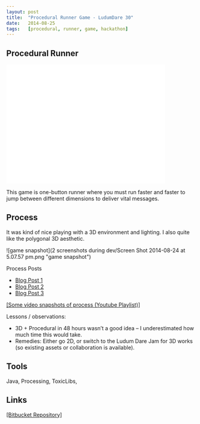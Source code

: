 ```yaml
---
layout:	post
title:	"Procedural Runner Game - LudumDare 30"
date:	2014-08-25
tags:	[procedural, runner, game, hackathon]
---
```


## Procedural Runner

<iframe width="420" height="315" src="//www.youtube.com/embed/TLyVBi1tl8U?rel=0" frameborder="0" allowfullscreen></iframe>

This game is one-button runner where you must run faster and faster to jump between different dimensions to deliver vital messages.

## Process

It was kind of nice playing with a 3D environment and lighting. I also quite like the polygonal 3D aesthetic.

![game snapshot](2 screenshots during dev/Screen Shot 2014-08-24 at 5.07.57 pm.png "game snapshot")

Process Posts

- [Blog Post 1](http://ludumdare.com/compo/2014/08/22/im-in-2574/)
- [Blog Post 2](http://ludumdare.com/compo/2014/08/23/progress-366/)
- [Blog Post 3](http://ludumdare.com/compo/2014/08/25/lessons-learnt/)

[[Some video snapshots of process (Youtube Playlist)]](https://www.youtube.com/playlist?list=PLFdSJeh0yOsnmzSMRL0Y4RPpf1CdAYbOl)

Lessons / observations:

- 3D + Procedural in 48 hours wasn’t a good idea – I underestimated how much time this would take.
- Remedies: Either go 2D, or switch to the Ludum Dare Jam for 3D works (so existing assets or collaboration is available).


## Tools

Java, Processing, ToxicLibs, 

## Links

[[Bitbucket Repository]](https://bitbucket.org/hanleyweng/ludumdare30)